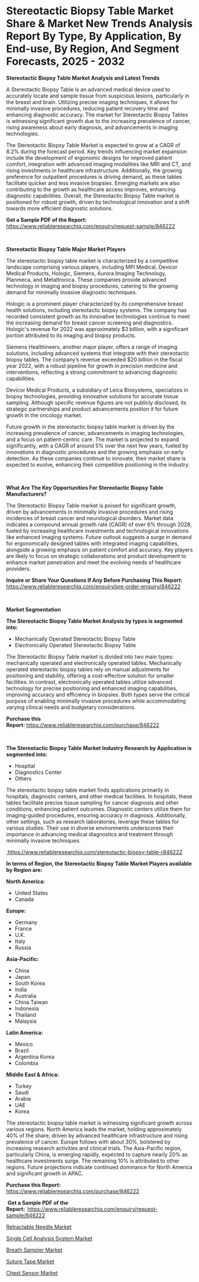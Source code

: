 <p><h1>Stereotactic Biopsy Table Market Share & Market New Trends Analysis Report By Type, By Application, By End-use, By Region, And Segment Forecasts, 2025 - 2032</h1></p><p><strong>Stereotactic Biopsy Table Market Analysis and Latest Trends</strong></p>
<p><p>A Stereotactic Biopsy Table is an advanced medical device used to accurately locate and sample tissue from suspicious lesions, particularly in the breast and brain. Utilizing precise imaging techniques, it allows for minimally invasive procedures, reducing patient recovery time and enhancing diagnostic accuracy. The market for Stereotactic Biopsy Tables is witnessing significant growth due to the increasing prevalence of cancer, rising awareness about early diagnosis, and advancements in imaging technologies.</p><p>The Stereotactic Biopsy Table Market is expected to grow at a CAGR of 8.2% during the forecast period. Key trends influencing market expansion include the development of ergonomic designs for improved patient comfort, integration with advanced imaging modalities like MRI and CT, and rising investments in healthcare infrastructure. Additionally, the growing preference for outpatient procedures is driving demand, as these tables facilitate quicker and less invasive biopsies. Emerging markets are also contributing to the growth as healthcare access improves, enhancing diagnostic capabilities. Overall, the Stereotactic Biopsy Table market is positioned for robust growth, driven by technological innovation and a shift towards more efficient diagnostic solutions.</p></p>
<p><strong>Get a Sample PDF of the Report:&nbsp;</strong> <a href="https://www.reliableresearchiq.com/enquiry/request-sample/846222?utm_campaign=121&utm_medium=2&utm_source=Github&utm_content=ia&utm_term=04032025&utm_id=stereotactic-biopsy-table">https://www.reliableresearchiq.com/enquiry/request-sample/846222</a></p>
<p>&nbsp;</p>
<p><strong>Stereotactic Biopsy Table Major Market Players</strong></p>
<p><p>The stereotactic biopsy table market is characterized by a competitive landscape comprising various players, including MPI Medical, Devicor Medical Products, Hologic, Siemens, Aurora Imaging Technology, Planmeca, and Metaltronica. These companies provide advanced technology in imaging and biopsy procedures, catering to the growing demand for minimally invasive diagnostic techniques.</p><p>Hologic is a prominent player characterized by its comprehensive breast health solutions, including stereotactic biopsy systems. The company has recorded consistent growth as its innovative technologies continue to meet the increasing demand for breast cancer screening and diagnostics. Hologic's revenue for 2022 was approximately $3 billion, with a significant portion attributed to its imaging and biopsy products.</p><p>Siemens Healthineers, another major player, offers a range of imaging solutions, including advanced systems that integrate with their stereotactic biopsy tables. The company’s revenue exceeded $20 billion in the fiscal year 2022, with a robust pipeline for growth in precision medicine and interventions, reflecting a strong commitment to advancing diagnostic capabilities.</p><p>Devicor Medical Products, a subsidiary of Leica Biosystems, specializes in biopsy technologies, providing innovative solutions for accurate tissue sampling. Although specific revenue figures are not publicly disclosed, its strategic partnerships and product advancements position it for future growth in the oncology market.</p><p>Future growth in the stereotactic biopsy table market is driven by the increasing prevalence of cancer, advancements in imaging technologies, and a focus on patient-centric care. The market is projected to expand significantly, with a CAGR of around 5% over the next few years, fueled by innovations in diagnostic procedures and the growing emphasis on early detection. As these companies continue to innovate, their market share is expected to evolve, enhancing their competitive positioning in the industry.</p></p>
<p>&nbsp;</p>
<p><strong>What Are The Key Opportunities For Stereotactic Biopsy Table Manufacturers?</strong></p>
<p><p>The Stereotactic Biopsy Table market is poised for significant growth, driven by advancements in minimally invasive procedures and rising incidences of breast cancer and neurological disorders. Market data indicates a compound annual growth rate (CAGR) of over 6% through 2028, fueled by increasing healthcare investments and technological innovations like enhanced imaging systems. Future outlook suggests a surge in demand for ergonomically designed tables with integrated imaging capabilities, alongside a growing emphasis on patient comfort and accuracy. Key players are likely to focus on strategic collaborations and product development to enhance market penetration and meet the evolving needs of healthcare providers.</p></p>
<p><strong>Inquire or Share Your Questions If Any Before Purchasing This Report:</strong> <a href="https://www.reliableresearchiq.com/enquiry/pre-order-enquiry/846222?utm_campaign=121&utm_medium=2&utm_source=Github&utm_content=ia&utm_term=04032025&utm_id=stereotactic-biopsy-table">https://www.reliableresearchiq.com/enquiry/pre-order-enquiry/846222</a></p>
<p>&nbsp;</p>
<p><strong>Market Segmentation</strong></p>
<p><strong>The Stereotactic Biopsy Table Market Analysis by types is segmented into:</strong></p>
<p><ul><li>Mechanically Operated Stereotactic Biopsy Table</li><li>Electronically Operated Stereotactic Biopsy Table</li></ul></p>
<p><p>The Stereotactic Biopsy Table market is divided into two main types: mechanically operated and electronically operated tables. Mechanically operated stereotactic biopsy tables rely on manual adjustments for positioning and stability, offering a cost-effective solution for smaller facilities. In contrast, electronically operated tables utilize advanced technology for precise positioning and enhanced imaging capabilities, improving accuracy and efficiency in biopsies. Both types serve the critical purpose of enabling minimally invasive procedures while accommodating varying clinical needs and budgetary considerations.</p></p>
<p><strong>Purchase this Report:&nbsp;</strong><a href="https://www.reliableresearchiq.com/purchase/846222?utm_campaign=121&utm_medium=2&utm_source=Github&utm_content=ia&utm_term=04032025&utm_id=stereotactic-biopsy-table">https://www.reliableresearchiq.com/purchase/846222</a></p>
<p>&nbsp;</p>
<p><strong>The Stereotactic Biopsy Table Market Industry Research by Application is segmented into:</strong></p>
<p><ul><li>Hospital</li><li>Diagnostics Center</li><li>Others</li></ul></p>
<p><p>The stereotactic biopsy table market finds applications primarily in hospitals, diagnostic centers, and other medical facilities. In hospitals, these tables facilitate precise tissue sampling for cancer diagnosis and other conditions, enhancing patient outcomes. Diagnostic centers utilize them for imaging-guided procedures, ensuring accuracy in diagnosis. Additionally, other settings, such as research laboratories, leverage these tables for various studies. Their use in diverse environments underscores their importance in advancing medical diagnostics and treatment through minimally invasive techniques.</p></p>
<p><a href="https://www.reliableresearchiq.com/stereotactic-biopsy-table-r846222?utm_campaign=121&utm_medium=2&utm_source=Github&utm_content=ia&utm_term=04032025&utm_id=stereotactic-biopsy-table">&nbsp;https://www.reliableresearchiq.com/stereotactic-biopsy-table-r846222</a></p>
<p><strong>In terms of Region, the Stereotactic Biopsy Table Market Players available by Region are:</strong></p>
<p>
    <p> <strong> North America: </strong>
        <ul>
            <li>United States</li>
            <li>Canada</li>
        </ul>
        </p> 
    <p> <strong> Europe: </strong>
        <ul>
            <li>Germany</li>
            <li>France</li>
            <li>U.K.</li>
            <li>Italy</li>
            <li>Russia</li>
        </ul>
        </p> 
    <p> <strong> Asia-Pacific: </strong>
        <ul>
            <li>China</li>
            <li>Japan</li>
            <li>South Korea</li>
            <li>India</li>
            <li>Australia</li>
            <li>China Taiwan</li>
            <li>Indonesia</li>
            <li>Thailand</li>
            <li>Malaysia</li>
        </ul>
        </p> 
    <p> <strong> Latin America: </strong>
        <ul>
            <li>Mexico</li>
            <li>Brazil</li>
            <li>Argentina Korea</li>
            <li>Colombia</li>
        </ul>
        </p> 
    <p> <strong> Middle East & Africa: </strong>
        <ul>
            <li>Turkey</li>
            <li>Saudi</li>
            <li>Arabia</li>
            <li>UAE</li>
            <li>Korea</li>
        </ul>
    </p>
    </p>
<p><p>The stereotactic biopsy table market is witnessing significant growth across various regions. North America leads the market, holding approximately 40% of the share, driven by advanced healthcare infrastructure and rising prevalence of cancer. Europe follows with about 30%, bolstered by increasing research activities and clinical trials. The Asia-Pacific region, particularly China, is emerging rapidly, expected to capture nearly 20% as healthcare investments surge. The remaining 10% is attributed to other regions. Future projections indicate continued dominance for North America and significant growth in APAC.</p></p>
<p><strong>Purchase this Report: </strong><a href="https://www.reliableresearchiq.com/purchase/846222?utm_campaign=121&utm_medium=2&utm_source=Github&utm_content=ia&utm_term=04032025&utm_id=stereotactic-biopsy-table">https://www.reliableresearchiq.com/purchase/846222</a></p>
<p>&nbsp;<strong>Get a Sample PDF of the Report:&nbsp;&nbsp;</strong><a href="https://www.reliableresearchiq.com/enquiry/request-sample/846222?utm_campaign=121&utm_medium=2&utm_source=Github&utm_content=ia&utm_term=04032025&utm_id=stereotactic-biopsy-table">https://www.reliableresearchiq.com/enquiry/request-sample/846222</a></p>
<p><strong></strong></p>
<p><p><a href="https://github.com/ilanarohalgh/Market-Research-Report-List-1/blob/main/retractable-needle-market.md?utm_campaign=121&utm_medium=2&utm_source=Github&utm_content=ia&utm_term=04032025&utm_id=stereotactic-biopsy-table">Retractable Needle Market</a></p><p><a href="https://github.com/tabormahay2f/Market-Research-Report-List-1/blob/main/single-cell-analysis-system-market.md?utm_campaign=121&utm_medium=2&utm_source=Github&utm_content=ia&utm_term=04032025&utm_id=stereotactic-biopsy-table">Single Cell Analysis System Market</a></p><p><a href="https://github.com/sozanatacda/Market-Research-Report-List-1/blob/main/breath-sampler-market.md?utm_campaign=121&utm_medium=2&utm_source=Github&utm_content=ia&utm_term=04032025&utm_id=stereotactic-biopsy-table">Breath Sampler Market</a></p><p><a href="https://github.com/zdybelzinn/Market-Research-Report-List-1/blob/main/suture-tape-market.md?utm_campaign=121&utm_medium=2&utm_source=Github&utm_content=ia&utm_term=04032025&utm_id=stereotactic-biopsy-table">Suture Tape Market</a></p><p><a href="https://github.com/frodanlert/Market-Research-Report-List-1/blob/main/chest-sensor-market.md?utm_campaign=121&utm_medium=2&utm_source=Github&utm_content=ia&utm_term=04032025&utm_id=stereotactic-biopsy-table">Chest Sensor Market</a></p></p>